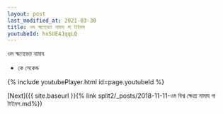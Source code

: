 ```yaml
---
layout: post
last_modified_at: 2021-03-30
title: ওম হ্মণেভ্যো নামায গা টাইমস
youtubeId: hxSUE4JqqLQ
---
```

 
 
 ওম হ্মণেভ্যো নামায  
 
 -  কে সেকেন্ড 
 
  
 
  
 
 
 
 
 
 


{% include youtubePlayer.html id=page.youtubeId %}
 
[Next]({{ site.baseurl }}{% link  split2/_posts/2018-11-11-ওম বিশ্ব ক্ষেত্ৰ্য নামায গা টাইমস.md%})
 
